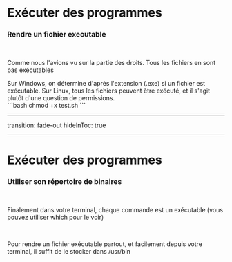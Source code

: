 # Exécuter des programmes
### Rendre un fichier executable
<br/>
<p v-click class="border-1 border-separate p2">Comme nous l'avions vu sur la partie des droits. Tous les fichiers en sont pas exécutables</p>

<div v-after>
Sur Windows, on détermine d'après l'extension (.exe) si un fichier est exécutable. Sur Linux, tous les fichiers peuvent être exécuté, et il s'agit plutôt d'une question de permissions. 
 
<br/>
```bash
chmod +x test.sh
```
  
<br/>
</div>

---
transition: fade-out
hideInToc: true

---

# Exécuter des programmes
### Utiliser son répertoire de binaires
<br/>

<p v-click class="border-1 border-separate p2">Finalement dans votre terminal, chaque commande est un exécutable (vous pouvez utiliser which pour le voir)</p>
<br/>

<p v-click class="border-1 border-separate p2">Pour rendre un fichier exécutable partout, et facilement depuis votre terminal, il suffit de le stocker dans /usr/bin</p>